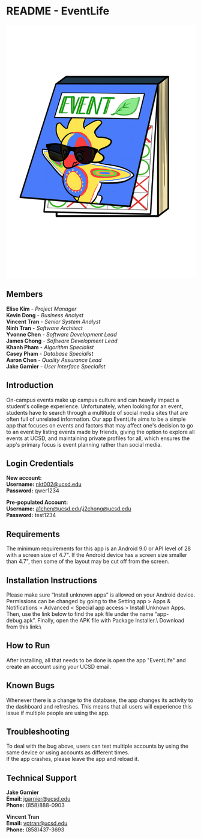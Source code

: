# README - EventLife
![](app/src/main/res/drawable/CalendarLogo.png)

## Members
**Elise Kim** - *Project Manager*\
**Kevin Dong** - *Business Analyst*\
**Vincent Tran** - *Senior System Analyst*\
**Ninh Tran** - *Software Architect*\
**Yvonne Chen** - *Software Development Lead*\
**James Chong** - *Software Development Lead*\
**Khanh Pham** - *Algorithm Specialist*\
**Casey Pham** - *Database Specialist*\
**Aaron Chen** - *Quality Assurance Lead*\
**Jake Garnier** - *User Interface Specialist*

## Introduction
On-campus events make up campus culture and can heavily impact a student's college experience. Unfortunately, when looking for an event, students have to search through a multitude of social media sites that are often full of unrelated information. Our app EventLife aims to be a simple app that focuses on events and factors that may affect one's decision to go to an event by listing events made by friends, giving the option to explore all events at UCSD, and maintaining private profiles for all, which ensures the app's primary focus is event planning rather than social media.

## Login Credentials
**New account:**\
**Username:** nkt002@ucsd.edu\
**Password:** qwer1234

**Pre-populated Account:**\
**Username:** a1chen@ucsd.edu\j2chong@ucsd.edu\
**Password:** test1234

## Requirements
The minimum requirements for this app is an Android 9.0 or API level of 28 with a screen size of 4.7". If the Android device has a screen size smaller than 4.7", then some of the layout may be cut off from the screen.

## Installation Instructions
Please make sure “Install unknown apps” is allowed on your Android device. Permissions can be changed by going to the Setting app > Apps & Notifications > Advanced < Special app access > Install Unknown Apps. Then, use the link below to find the apk file under the name “app-debug.apk”. Finally, open the APK file with Package Installer.\ 
Download from this link:\

## How to Run
After installing, all that needs to be done is open the app "EventLife" and create an account using your UCSD email.

## Known Bugs
Whenever there is a change to the database, the app changes its activity to the dashboard and refreshes. This means that all users will experience this issue if multiple people are using the app. 

## Troubleshooting
To deal with the bug above, users can test multiple accounts by using the same device or using accounts as different times.\
If the app crashes, please leave the app and reload it. 

## Technical Support
**Jake Garnier**\
**Email:** jgarnier@ucsd.edu\
**Phone:** (858)888-0903

**Vincent Tran** \
**Email:** vptran@ucsd.edu\
**Phone:** (858)437-3693
